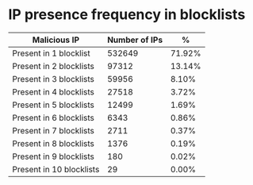 # IP presence frequency in blocklists
| Malicious IP | Number of IPs | % |
|----|----|----|
| Present in 1 blocklist | 532649 | 71.92% |
| Present in 2 blocklists | 97312 | 13.14% |
| Present in 3 blocklists | 59956 | 8.10% |
| Present in 4 blocklists | 27518 | 3.72% |
| Present in 5 blocklists | 12499 | 1.69% |
| Present in 6 blocklists | 6343 | 0.86% |
| Present in 7 blocklists | 2711 | 0.37% |
| Present in 8 blocklists | 1376 | 0.19% |
| Present in 9 blocklists | 180 | 0.02% |
| Present in 10 blocklists | 29 | 0.00% |
